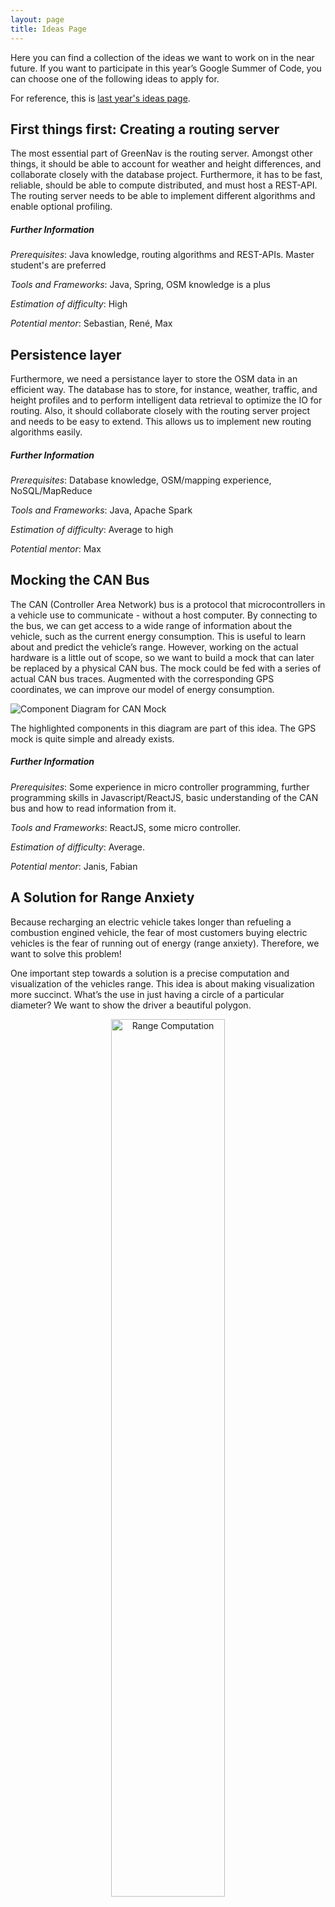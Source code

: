 ```yaml
---
layout: page
title: Ideas Page
---
```


Here you can find a collection of the ideas we want to work on in the near future. If you want to participate in this year’s Google Summer of Code, you can choose one of the following ideas to apply for. 

For reference, this is [last year's ideas page](/news/2016-05-29-gosc2016/).


## First things first: Creating a routing server

The most essential part of GreenNav is the routing server. Amongst other things, it should be able to account for weather and height differences, and collaborate closely with the database project. Furthermore, it has to be fast, reliable, should be able to compute distributed, and must host a REST-API. The routing server needs to be able to implement different algorithms and enable optional profiling.

##### Further Information

*Prerequisites*: Java knowledge, routing algorithms and REST-APIs. Master student's are preferred

*Tools and Frameworks*: Java, Spring, OSM knowledge is a plus

*Estimation of difficulty*: High

*Potential mentor*: Sebastian, René, Max


## Persistence layer

Furthermore, we need a persistance layer to store the OSM data in an efficient way. The database has to store, for instance, weather, traffic, and height profiles and to perform intelligent data retrieval to optimize the IO for routing. Also, it should collaborate closely with the routing server project and needs to be easy to extend. This allows us to implement new routing algorithms easily.

##### Further Information

*Prerequisites*: Database knowledge, OSM/mapping experience, NoSQL/MapReduce

*Tools and Frameworks*: Java, Apache Spark

*Estimation of difficulty*: Average to high

*Potential mentor*: Max


## Mocking the CAN Bus

The CAN (Controller Area Network) bus is a protocol that microcontrollers in a vehicle use to communicate - without a host computer. By connecting to the bus, we can get access to a wide range of information about the vehicle, such as the current energy consumption. This is useful to learn about and predict the vehicle’s range. However, working on the actual hardware is a little out of scope, so we want to build a mock that can later be replaced by a physical CAN bus. 
The mock could be fed with a series of actual CAN bus traces. Augmented with the corresponding GPS coordinates, we can improve our model of energy consumption.

![Component Diagram for CAN Mock](./ideas_page_can_mock.png "Component Diagram for CAN Mock")

The highlighted components in this diagram are part of this idea. The GPS mock is quite simple and already exists.

##### Further Information

*Prerequisites*: Some experience in micro controller programming, further programming skills in Javascript/ReactJS, basic understanding of the CAN bus and how to read information from it.

*Tools and Frameworks*: ReactJS, some micro controller.

*Estimation of difficulty*: Average.

*Potential mentor*: Janis, Fabian


## A Solution for Range Anxiety

Because recharging an electric vehicle takes longer than refueling a combustion engined vehicle, the fear of most customers buying electric vehicles is the fear of running out of energy (range anxiety). Therefore, we want to solve this problem! 

One important step towards a solution is a precise computation and visualization of the vehicles range. This idea is about making visualization more succinct. What’s the use in just having a circle of a particular diameter? We want to show the driver a beautiful polygon.

<div style="text-align: center">
<img style="width: 60%" alt="Range Computation" src="ideas_page_range.png" />
</div>

This range polygon was created by segmenting the search space into 32 slices and taking the most distant vertex in each segment. Those are connected to form the polygon. This quite naive method is okay for starters, but there are various problems that we want to solve:

- Some places may be mistakenly marked as reachable, especially in mountainous areas.
- Some places may be mistakenly marked as non-reachable, because the slicing simplifies the polygon too much.
- The reachability decision is binary, but of of course some places can be reached with a lesser probability, for example those at the border of the polygon.
- Actually, two polygons are interesting: We want to see which places we can reach, and we also want to see a polygon describing the places that we can reach and also return home from, which is approximately half as big.

##### Further Information

*Prerequisites*: Knowledge about geographic coordinates and their transformations, programming skills in Javascript/ReactJS, basic understanding of the needs of electric vehicle drivers.

*Tools and Frameworks*: Javascript, ReactJS.

*Estimation of difficulty*: Easy to average.

*Potential mentor*: Fabian, Franz


## Prediction of energy consumption of electric vehicles

To predict the energy consumption of certain types of vehicles regarding the parameters of the taken route, we want to utilize machine learning methods. However, the main challenge here is to find suitable data for training and testing as well as deriving an architecture that is able to pecisely predict the energy consumption of different types of electric vehicles.

##### Further Information

*Prerequisites*: Experience in machine learning, knowledge in the framework of your choice

*Tools and Frameworks*: Machine learning framework of your choice (using Keras is suggested).

*Estimation of difficulty*: Average to difficult.

*Potential mentor*: Florian


## Charging Stations / Points of Interest

Unfortunately, charging stations are still quite sparse in many regions. Therefore, drivers of electric vehicles usually need to plan longer trips carefully. We want to provide the user with information about charging stations in the proximity of the chosen route. 

Furthermore, GreenNav is also about a sustainable and green lifestyle, so we want to add information about sustainable clothing shops, biological food markets, or any other location that our user group is interested in.

##### Further Information

*Prerequisites*: Basic knowledge in data processing to integrate the relevant information (ideally with OSM) into our database.

*Tools and Frameworks*: OSM, Javascript/ReactJS.

*Estimation of difficulty*: Average to difficult.

*Potential mentor*: Bruno, René


## Routing Benchmarks

Because we are also working on the routing algorithms, we want to measure and visualize our experiments. This is all about accurate measurement gathering and fancy visualizations.

In general, an algorithm may be seen as a black box. The input is transformed after some time to an output. We are interested, for instance, in running time and memory consumption. However, modern routing algorithms need to perform precomputations, such that queries can be answered more efficiently. This breaks the black box idea and we are therefore interested in a lot more aspects. Basically, two steps need to be measured: the precomputation and the query. Amongst other things, we are interested in:

- precomputation time
- precomputation memory/space consumption
- adaptation time on network changes
- query times
- query memory consumption
- number of visited vertices
- number of relaxed edges

Some of our algorithms are going to be implemented on the JVM, so one obvious choice would be to use JConsole, a built-in monitoring tool for the JVM.

Here are some visualizations we want to create:

<div style="text-align: center">
<img style="width: 40%" alt="Example Dijkstra Search" src="ideas_page_benchmark_map_dijkstra.gif" />
<img style="width: 40%" alt="Example A* Search" src="ideas_page_benchmark_map_astar.gif" />
<img style="width: 80%" alt="Example Efficiency Plot" src="ideas_page_benchmark_plot.png" />
</div>

##### Further Information

*Prerequisites*: Interest in scientific benchmarking, programming skills in Java/Scala, basic understanding of the JVM.

*Tools and Frameworks*: JConsole, JVM, ReactJS, some chart library (e.g. react-chartjs).

*Estimation of difficulty*: Average, can be tailored to fit the student's prior knowledge.

*Potential mentor*: Franz, Bruno


## Intermodality with GreenNav

This is about your creative ideas! There are many ways to make sustainable mobility more efficient, more comfortable, more reliable. Intermodality describes a route, in which you combine different kinds of transportation. Because electric vehicles are limited in range, a combination with rail traffic would be ideal. Let us hear about your suggestion for how this could be achieved.

<div style="text-align:center">
<img style="width:70%" src="ideas_page_intermodality.png"/>
</div>

##### Further Information

*Prerequisites*: Depends on your idea

*Tools and Frameworks*: It should fit our setting of Javascript/ReactJS on the frontend and maybe NodeJS or Java/Scala in the backend.

*Estimation of difficulty*: Depends, average to difficult.

*Potential mentor*: Bruno, Sebastian


## Traffic avoidance

One way to preserve energy is by avoiding traffic. Google does already give you the possibility to get notified when you have to leave - we want to go one step further and give more accurate energy consumption predictions by taking the traffic into account. This project does require a lot of collaboration with the database and the routing server student but can be solved independently. Data gathering and statistics are a huge part.

##### Further Information

*Prerequisites*: Statistics for time series prediction/data science, Java

*Tools and Frameworks*: Ideally Java or Scala, some statistics tools, general tinkering required!

*Estimation of difficulty*: Beginner to average

*Potential mentor*: Franz, Bruno


## Algorithmic visualization

One big reason for the GreenNav project to exist is that there are no dedicated easy-to-use routing algorithm development libraries. We aim to enable students and universities to make the field more interesting and approachable by providing the framework to implement new ideas fast and effortless. Especially the visualizations should yield insight into the inner workings. In this project, the student would implement one new algorithm and develop some visualizations for the front end.

##### Further Information

*Prerequisites*: Routing algorithms, visualization techniques

*Tools and Frameworks*: Java and JavaScript, D3.js is a plus
 
*Estimation of difficulty*: Beginner to average

*Potential mentor*: Bruno, Fabian, Sebastian
